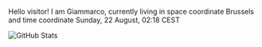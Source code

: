Hello visitor! I am Giammarco, currently living in space coordinate Brussels and time coordinate Sunday, 22 August, 02:18 CEST

![GitHub Stats](https://github-readme-stats.vercel.app/api?username=grcasanova)
